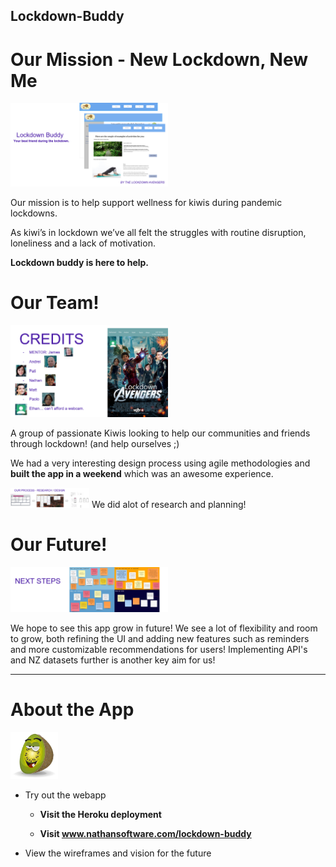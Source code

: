 ## Lockdown-Buddy

# Our Mission - New Lockdown, New Me


<img src="https://github.com/Lockdown-Avengers/Lockdown-Buddy/blob/master/resources/opening.png" width="50%" height="50%">

Our mission is to help support wellness for kiwis during pandemic lockdowns.

As kiwi’s in lockdown we’ve all felt the struggles with routine disruption, loneliness and a lack of motivation.

**Lockdown buddy is here to help.**

# Our Team!

<img src="https://github.com/Lockdown-Avengers/Lockdown-Buddy/blob/master/resources/credits.png" width="50%" height="50%">

A group of passionate Kiwis looking to help our communities and friends through lockdown! (and help ourselves ;)

We had a very interesting design process using agile methodologies and **built the app in a weekend** which was an awesome experience. 

<img src="https://github.com/Lockdown-Avengers/Lockdown-Buddy/blob/master/resources/research.png" width="25%" height="25%">  We did alot of research and planning!


# Our Future!

<img src="https://github.com/Lockdown-Avengers/Lockdown-Buddy/blob/master/resources/nextsteps.png" width="50%" height="50%">

We hope to see this app grow in future! We see a lot of flexibility and room to grow, both refining the UI and adding new features such as reminders and more customizable recommendations for users! Implementing API's and NZ datasets further is another key aim for us!


-----------------

# About the App

<img src="https://github.com/Lockdown-Avengers/Lockdown-Buddy/blob/master/resources/character.jpg" width="15%" height="15%">

- Try out the webapp

   - **Visit the Heroku deployment**

   - **Visit www.nathansoftware.com/lockdown-buddy**
   
- View the wireframes and vision for the future

